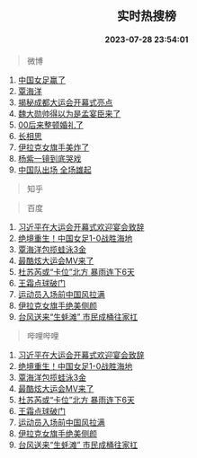 <div align="center"><h2>实时热搜榜</h2><h4>2023-07-28 23:54:01</h4></div>

> 微博  

1. [中国女足赢了](https://s.weibo.com/weibo?q=%E4%B8%AD%E5%9B%BD%E5%A5%B3%E8%B6%B3%E8%B5%A2%E4%BA%86&t=31&band_rank=1&Refer=top)<br />
2. [覃海洋](https://s.weibo.com/weibo?q=%E8%A6%83%E6%B5%B7%E6%B4%8B&t=31&band_rank=2&Refer=top)<br />
3. [揭秘成都大运会开幕式亮点](https://s.weibo.com/weibo?q=%23%E6%8F%AD%E7%A7%98%E6%88%90%E9%83%BD%E5%A4%A7%E8%BF%90%E4%BC%9A%E5%BC%80%E5%B9%95%E5%BC%8F%E4%BA%AE%E7%82%B9%23&t=31&band_rank=3&Refer=top)<br />
4. [魏大勋帅得以为是孟宴臣来了](https://s.weibo.com/weibo?q=%23%E9%AD%8F%E5%A4%A7%E5%8B%8B%E5%B8%85%E5%BE%97%E4%BB%A5%E4%B8%BA%E6%98%AF%E5%AD%9F%E5%AE%B4%E8%87%A3%E6%9D%A5%E4%BA%86%23&t=31&band_rank=4&Refer=top)<br />
5. [00后来整顿婚礼了](https://s.weibo.com/weibo?q=%2300%E5%90%8E%E6%9D%A5%E6%95%B4%E9%A1%BF%E5%A9%9A%E7%A4%BC%E4%BA%86%23&t=31&band_rank=5&Refer=top)<br />
6. [长相思](https://s.weibo.com/weibo?q=%E9%95%BF%E7%9B%B8%E6%80%9D&t=31&band_rank=6&Refer=top)<br />
7. [伊拉克女旗手美炸了](https://s.weibo.com/weibo?q=%E4%BC%8A%E6%8B%89%E5%85%8B%E5%A5%B3%E6%97%97%E6%89%8B%E7%BE%8E%E7%82%B8%E4%BA%86&t=31&band_rank=7&Refer=top)<br />
8. [杨紫一镜到底哭戏](https://s.weibo.com/weibo?q=%23%E6%9D%A8%E7%B4%AB%E4%B8%80%E9%95%9C%E5%88%B0%E5%BA%95%E5%93%AD%E6%88%8F%23&t=31&band_rank=8&Refer=top)<br />
9. [中国队出场 全场雄起](https://s.weibo.com/weibo?q=%E4%B8%AD%E5%9B%BD%E9%98%9F%E5%87%BA%E5%9C%BA%20%E5%85%A8%E5%9C%BA%E9%9B%84%E8%B5%B7&t=31&band_rank=9&Refer=top)<br />

> 知乎  


> 百度  

1. [习近平在大运会开幕式欢迎宴会致辞](https://www.baidu.com/s?wd=%E4%B9%A0%E8%BF%91%E5%B9%B3%E5%9C%A8%E5%A4%A7%E8%BF%90%E4%BC%9A%E5%BC%80%E5%B9%95%E5%BC%8F%E6%AC%A2%E8%BF%8E%E5%AE%B4%E4%BC%9A%E8%87%B4%E8%BE%9E&sa=fyb_news&rsv_dl=fyb_news)<br />
2. [绝境重生！中国女足1-0战胜海地](https://www.baidu.com/s?wd=%E7%BB%9D%E5%A2%83%E9%87%8D%E7%94%9F%EF%BC%81%E4%B8%AD%E5%9B%BD%E5%A5%B3%E8%B6%B31-0%E6%88%98%E8%83%9C%E6%B5%B7%E5%9C%B0&sa=fyb_news&rsv_dl=fyb_news)<br />
3. [覃海洋包揽蛙泳3金](https://www.baidu.com/s?wd=%E8%A6%83%E6%B5%B7%E6%B4%8B%E5%8C%85%E6%8F%BD%E8%9B%99%E6%B3%B33%E9%87%91&sa=fyb_news&rsv_dl=fyb_news)<br />
4. [最酷炫大运会MV来了](https://www.baidu.com/s?wd=%E6%9C%80%E9%85%B7%E7%82%AB%E5%A4%A7%E8%BF%90%E4%BC%9AMV%E6%9D%A5%E4%BA%86&sa=fyb_news&rsv_dl=fyb_news)<br />
5. [杜苏芮或“卡位”北方 暴雨连下6天](https://www.baidu.com/s?wd=%E6%9D%9C%E8%8B%8F%E8%8A%AE%E6%88%96%E2%80%9C%E5%8D%A1%E4%BD%8D%E2%80%9D%E5%8C%97%E6%96%B9+%E6%9A%B4%E9%9B%A8%E8%BF%9E%E4%B8%8B6%E5%A4%A9&sa=fyb_news&rsv_dl=fyb_news)<br />
6. [王霜点球破门](https://www.baidu.com/s?wd=%E7%8E%8B%E9%9C%9C%E7%82%B9%E7%90%83%E7%A0%B4%E9%97%A8&sa=fyb_news&rsv_dl=fyb_news)<br />
7. [运动员入场前中国风拉满](https://www.baidu.com/s?wd=%E8%BF%90%E5%8A%A8%E5%91%98%E5%85%A5%E5%9C%BA%E5%89%8D%E4%B8%AD%E5%9B%BD%E9%A3%8E%E6%8B%89%E6%BB%A1&sa=fyb_news&rsv_dl=fyb_news)<br />
8. [伊拉克女旗手绝美侧颜](https://www.baidu.com/s?wd=%E4%BC%8A%E6%8B%89%E5%85%8B%E5%A5%B3%E6%97%97%E6%89%8B%E7%BB%9D%E7%BE%8E%E4%BE%A7%E9%A2%9C&sa=fyb_news&rsv_dl=fyb_news)<br />
9. [台风送来“生蚝滩” 市民成桶往家扛](https://www.baidu.com/s?wd=%E5%8F%B0%E9%A3%8E%E9%80%81%E6%9D%A5%E2%80%9C%E7%94%9F%E8%9A%9D%E6%BB%A9%E2%80%9D+%E5%B8%82%E6%B0%91%E6%88%90%E6%A1%B6%E5%BE%80%E5%AE%B6%E6%89%9B&sa=fyb_news&rsv_dl=fyb_news)<br />

> 哔哩哔哩  

1. [习近平在大运会开幕式欢迎宴会致辞](https://www.baidu.com/s?wd=%E4%B9%A0%E8%BF%91%E5%B9%B3%E5%9C%A8%E5%A4%A7%E8%BF%90%E4%BC%9A%E5%BC%80%E5%B9%95%E5%BC%8F%E6%AC%A2%E8%BF%8E%E5%AE%B4%E4%BC%9A%E8%87%B4%E8%BE%9E&sa=fyb_news&rsv_dl=fyb_news)<br />
2. [绝境重生！中国女足1-0战胜海地](https://www.baidu.com/s?wd=%E7%BB%9D%E5%A2%83%E9%87%8D%E7%94%9F%EF%BC%81%E4%B8%AD%E5%9B%BD%E5%A5%B3%E8%B6%B31-0%E6%88%98%E8%83%9C%E6%B5%B7%E5%9C%B0&sa=fyb_news&rsv_dl=fyb_news)<br />
3. [覃海洋包揽蛙泳3金](https://www.baidu.com/s?wd=%E8%A6%83%E6%B5%B7%E6%B4%8B%E5%8C%85%E6%8F%BD%E8%9B%99%E6%B3%B33%E9%87%91&sa=fyb_news&rsv_dl=fyb_news)<br />
4. [最酷炫大运会MV来了](https://www.baidu.com/s?wd=%E6%9C%80%E9%85%B7%E7%82%AB%E5%A4%A7%E8%BF%90%E4%BC%9AMV%E6%9D%A5%E4%BA%86&sa=fyb_news&rsv_dl=fyb_news)<br />
5. [杜苏芮或“卡位”北方 暴雨连下6天](https://www.baidu.com/s?wd=%E6%9D%9C%E8%8B%8F%E8%8A%AE%E6%88%96%E2%80%9C%E5%8D%A1%E4%BD%8D%E2%80%9D%E5%8C%97%E6%96%B9+%E6%9A%B4%E9%9B%A8%E8%BF%9E%E4%B8%8B6%E5%A4%A9&sa=fyb_news&rsv_dl=fyb_news)<br />
6. [王霜点球破门](https://www.baidu.com/s?wd=%E7%8E%8B%E9%9C%9C%E7%82%B9%E7%90%83%E7%A0%B4%E9%97%A8&sa=fyb_news&rsv_dl=fyb_news)<br />
7. [运动员入场前中国风拉满](https://www.baidu.com/s?wd=%E8%BF%90%E5%8A%A8%E5%91%98%E5%85%A5%E5%9C%BA%E5%89%8D%E4%B8%AD%E5%9B%BD%E9%A3%8E%E6%8B%89%E6%BB%A1&sa=fyb_news&rsv_dl=fyb_news)<br />
8. [伊拉克女旗手绝美侧颜](https://www.baidu.com/s?wd=%E4%BC%8A%E6%8B%89%E5%85%8B%E5%A5%B3%E6%97%97%E6%89%8B%E7%BB%9D%E7%BE%8E%E4%BE%A7%E9%A2%9C&sa=fyb_news&rsv_dl=fyb_news)<br />
9. [台风送来“生蚝滩” 市民成桶往家扛](https://www.baidu.com/s?wd=%E5%8F%B0%E9%A3%8E%E9%80%81%E6%9D%A5%E2%80%9C%E7%94%9F%E8%9A%9D%E6%BB%A9%E2%80%9D+%E5%B8%82%E6%B0%91%E6%88%90%E6%A1%B6%E5%BE%80%E5%AE%B6%E6%89%9B&sa=fyb_news&rsv_dl=fyb_news)<br />

